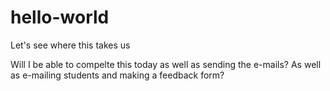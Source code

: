 # hello-world
Let's see where this takes us

Will I be able to compelte this today as well as sending the e-mails?
As well as e-mailing students and making a feedback form?
